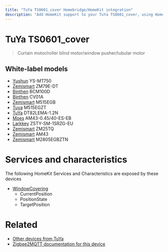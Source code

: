 ```yaml
---
title: "TuYa TS0601_cover Homebridge/HomeKit integration"
description: "Add HomeKit support to your TuYa TS0601_cover, using Homebridge, Zigbee2MQTT and homebridge-z2m."
---
```

<!---
This file has been GENERATED using src/docgen/docgen.ts
DO NOT EDIT THIS FILE MANUALLY!
-->
# TuYa TS0601_cover
> Curtain motor/roller blind motor/window pusher/tubular motor


## White-label models
* [Yushun](../index.md#yushun) YS-MT750
* [Zemismart](../index.md#zemismart) ZM79E-DT
* [Binthen](../index.md#binthen) BCM100D
* [Binthen](../index.md#binthen) CV01A
* [Zemismart](../index.md#zemismart) M515EGB
* [Tuya](../index.md#tuya) M515EGZT
* [TuYa](../index.md#tuya) DT82LEMA-1.2N
* [Moes](../index.md#moes) AM43-0.45/40-ES-EB
* [Larkkey](../index.md#larkkey) ZSTY-SM-1SRZG-EU
* [Zemismart](../index.md#zemismart) ZM25TQ
* [Zemismart](../index.md#zemismart) AM43
* [Zemismart](../index.md#zemismart) M2805EGBZTN

# Services and characteristics
The following HomeKit Services and Characteristics are exposed by
these devices

* [WindowCovering](../../cover.md)
  * CurrentPosition
  * PositionState
  * TargetPosition


# Related
* [Other devices from TuYa](../index.md#tuya)
* [Zigbee2MQTT documentation for this device](https://www.zigbee2mqtt.io/devices/TS0601_cover.html)